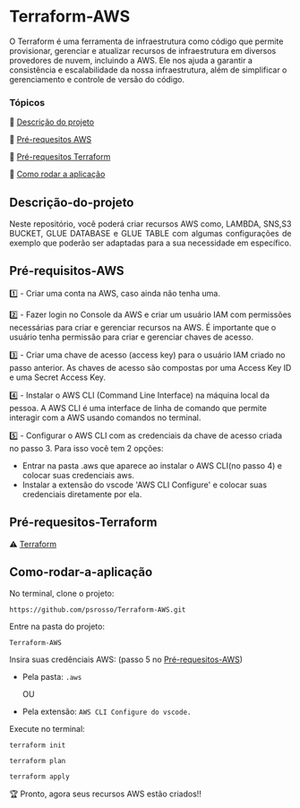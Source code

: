 # Terraform-AWS
O Terraform é uma ferramenta de infraestrutura como código que permite provisionar, gerenciar e atualizar recursos de infraestrutura em diversos provedores de nuvem, incluindo a AWS.
Ele nos ajuda a garantir a consistência e escalabilidade da nossa infraestrutura, além de simplificar o gerenciamento e controle de versão do código.

### Tópicos 

:small_blue_diamond: [Descrição do projeto](#descrição-do-projeto)

:small_blue_diamond: [Pré-requesitos AWS](#Pré-requisitos-AWS)

:small_blue_diamond: [Pré-requesitos Terraform](#Pré-requesitos-Terraform)

:small_blue_diamond: [Como rodar a aplicação](#como-rodar-a-aplicação)


## Descrição-do-projeto
<p align="justify">
Neste repositório, você poderá criar recursos AWS como, LAMBDA, SNS,S3 BUCKET, GLUE DATABASE e GLUE TABLE com algumas configurações de exemplo que poderão ser adaptadas para a sua necessidade em específico. 
</p>

## Pré-requisitos-AWS

1️⃣ - Criar uma conta na AWS, caso ainda não tenha uma.

2️⃣ - Fazer login no Console da AWS e criar um usuário IAM com permissões necessárias para criar e gerenciar recursos na AWS. É importante que o usuário tenha permissão para criar e gerenciar chaves de acesso.

3️⃣ - Criar uma chave de acesso (access key) para o usuário IAM criado no passo anterior. As chaves de acesso são compostas por uma Access Key ID e uma Secret Access Key.

4️⃣ - Instalar o AWS CLI (Command Line Interface) na máquina local da pessoa. A AWS CLI é uma interface de linha de comando que permite interagir com a AWS usando comandos no terminal.

5️⃣ - Configurar o AWS CLI com as credenciais da chave de acesso criada no passo 3. Para isso você tem 2 opções: 
   - Entrar na pasta .aws que aparece ao instalar o AWS CLI(no passo 4) e colocar suas credenciais aws. 
   - Instalar a extensão do vscode 'AWS CLI Configure' e colocar suas credenciais diretamente por ela.

## Pré-requesitos-Terraform

:warning: [Terraform](https://www.terraform.io/downloads.html)

## Como-rodar-a-aplicação

No terminal, clone o projeto: 

```
https://github.com/psrosso/Terraform-AWS.git
```

Entre na pasta do projeto:  

```
Terraform-AWS
```

Insira suas credênciais AWS: (passo 5 no [Pré-requesitos-AWS](#Pré-requisitos-AWS))


- Pela pasta: 
``.aws``

  OU
- Pela extensão:
``AWS CLI Configure do vscode.``

Execute no terminal: 

``
terraform init
``

``
terraform plan
``

``
terraform apply
``

:trophy: Pronto, agora seus recursos AWS estão criados!! 

